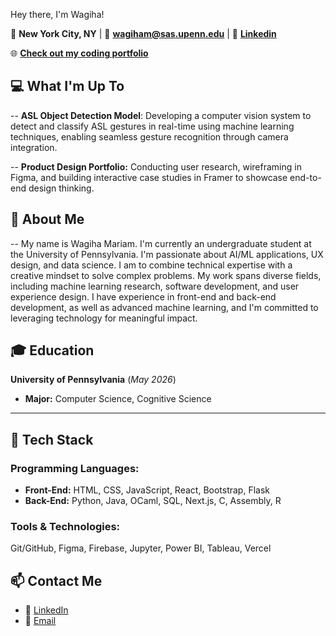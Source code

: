 
Hey there, I'm Wagiha!

📍 **New York City, NY** | 📧 **[wagiham@sas.upenn.edu](mailto:wagiham@sas.upenn.edu)** |  💼  **[Linkedin](https://www.linkedin.com/in/wagiha-m-0947181b4/)**


🌐 **[Check out my coding portfolio](https://wagiham.github.io/final-coding-portfolio/)**

##  💻 What I'm Up To
-- **ASL Object Detection Model**: Developing a computer vision system to detect and classify ASL gestures in real-time using machine learning techniques, enabling seamless gesture recognition through camera integration.

-- **Product Design Portfolio:** Conducting user research, wireframing in Figma, and building interactive case studies in Framer to showcase end-to-end design thinking.

##  🌟 About Me
-- My name is Wagiha Mariam. I'm currently an undergraduate student at the University of Pennsylvania. I'm passionate about AI/ML applications, UX design, and data science. I am to combine technical expertise with a creative mindset to solve complex problems. My work spans diverse fields, including machine learning research, software development, and user experience design. I have experience in front-end and back-end development, as well as advanced machine learning, and I'm committed to leveraging technology for meaningful impact.

## 🎓 **Education**  
**University of Pennsylvania** (*May 2026*)  
- **Major:** Computer Science, Cognitive Science 

---
## 🌟 **Tech Stack**  

### **Programming Languages:**  
- **Front-End:** HTML, CSS, JavaScript, React, Bootstrap, Flask  
- **Back-End:** Python, Java, OCaml, SQL, Next.js, C, Assembly, R  

### **Tools & Technologies:**  
Git/GitHub, Figma, Firebase, Jupyter, Power BI, Tableau, Vercel 


## 📫 **Contact Me**  

- 💼 [LinkedIn](https://www.linkedin.com/in/wagiha-m-0947181b4/)  
- 📧 [Email](mailto:wagiham@sas.upenn.edu)  

<!--
**wagiham/wagiham** is a ✨ _special_ ✨ repository because its `README.md` (this file) appears on your GitHub profile.

Here are some ideas to get you started:

- 🔭 I’m currently working on ...
- 🌱 I’m currently learning ...
- 👯 I’m looking to collaborate on ...
- 🤔 I’m looking for help with ...
- 💬 Ask me about ...
- 📫 How to reach me: ...
- 😄 Pronouns: ...
- ⚡ Fun fact: ...
-->
